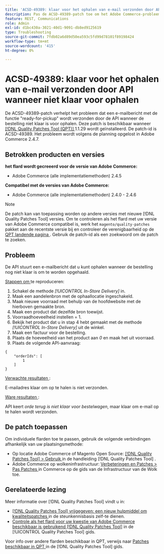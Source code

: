 ```yaml
---
title: 'ACSD-49389: klaar voor het ophalen van e-mail verzonden door API wanneer niet klaar voor ophalen'
description: Pas de ACSD-49389-patch toe om het Adobe Commerce-probleem op te lossen, waarbij de API een e-mailbericht verstuurt dat gereed is voor ophalen wanneer de bestelling niet klaar is voor ophalen.
feature: REST, Communications
role: Admin
exl-id: d1bc430a-3021-40d1-9091-db8ed9125619
type: Troubleshooting
source-git-commit: 7fdb02a6d89d50ea593c5fd99d78101f89198424
workflow-type: tm+mt
source-wordcount: '415'
ht-degree: 0%

---
```


# ACSD-49389: klaar voor het ophalen van e-mail verzonden door API wanneer niet klaar voor ophalen

De ACSD-49389-patch verhelpt het probleem dat een e-mailbericht met de functie &quot;ready-for-pickup&quot; wordt verzonden door de API wanneer de bestelling niet klaar is voor ophalen. Deze patch is beschikbaar wanneer [[!DNL Quality Patches Tool (QPT)] ](https://experienceleague.adobe.com/nl/docs/commerce-operations/tools/quality-patches-tool/quality-patches-tool-to-self-serve-quality-patches) 1.1.29 wordt geïnstalleerd. De patch-id is ACSD-49389. Het probleem wordt volgens de planning opgelost in Adobe Commerce 2.4.7.

## Betrokken producten en versies

**het flard wordt gecreeerd voor de versie van Adobe Commerce:**

* Adobe Commerce (alle implementatiemethoden) 2.4.5

**Compatibel met de versies van Adobe Commerce:**

* Adobe Commerce (alle implementatiemethoden) 2.4.0 - 2.4.6

>[!NOTE]
>
>De patch kan van toepassing worden op andere versies met nieuwe [!DNL Quality Patches Tool] versies. Om te controleren als het flard met uw versie van Adobe Commerce compatibel is, werk het `magento/quality-patches` pakket aan de recentste versie bij en controleer de verenigbaarheid op de [ QPT landende pagina ](https://experienceleague.adobe.com/tools/commerce-quality-patches/index.html?lang=nl-NL). Gebruik de patch-id als een zoekwoord om de patch te zoeken.

## Probleem

De API stuurt een e-mailbericht dat u kunt ophalen wanneer de bestelling nog niet klaar is om te worden opgehaald.

<u> Stappen om </u> te reproduceren:

1. Schakel de methode *[!UICONTROL In-Store Delivery]* in.
1. Maak een aandelenbron met de ophaallocatie ingeschakeld.
1. Maak nieuwe voorraad met behulp van de hoofdwebsite met de hierboven gemaakte bron.
1. Maak een product dat dezelfde bron toewijst.
1. Voorraadhoeveelheid instellen = 1.
1. Bekijk het product dat u in stap 4 hebt gemaakt met de methode *[!UICONTROL In-Store Delivery]* uit de winkel.
1. Maak een factuur voor de bestelling.
1. Plaats de hoeveelheid van het product aan *0* en maak het uit voorraad.
1. Plaats de volgende API-aanvraag:

```
{
    "orderIds": [
        1
    ]
}
```

<u> Verwachte resultaten </u>:

E-mailadres klaar om op te halen is niet verzonden.

<u> Ware resultaten </u>:

API keert *orde terug is niet klaar voor bestelwagen*, maar klaar om e-mail op te halen wordt verzonden.

## De patch toepassen

Om individuele flarden toe te passen, gebruik de volgende verbindingen afhankelijk van uw plaatsingsmethode:

* Op locatie Adobe Commerce of Magento Open Source: [[!DNL Quality Patches Tool] > Gebruik ](/help/tools/quality-patches-tool/usage.md) in de handleiding [!DNL Quality Patches Tool] .
* Adobe Commerce op wolkeninfrastructuur: [ Verbeteringen en Patches > Pas Patches ](https://experienceleague.adobe.com/docs/commerce-cloud-service/user-guide/develop/upgrade/apply-patches.html?lang=nl-NL) in Commerce op de gids van de Infrastructuur van de Wolk toe.

## Gerelateerde lezing

Meer informatie over [!DNL Quality Patches Tool] vindt u in:

* [[!DNL Quality Patches Tool]  vrijgegeven: een nieuw hulpmiddel om kwaliteitspatches ](https://experienceleague.adobe.com/nl/docs/commerce-operations/tools/quality-patches-tool/quality-patches-tool-to-self-serve-quality-patches) in de steunkennisbasis zelf-te dienen.
* [ Controle als het flard voor uw kwestie van Adobe Commerce beschikbaar is gebruikend  [!DNL Quality Patches Tool]](/help/tools/quality-patches-tool/patches-available-in-qpt/check-patch-for-magento-issue-with-magento-quality-patches.md) in de [!UICONTROL Quality Patches Tool] gids.


Voor info over andere flarden beschikbaar in QPT, verwijs naar [ Patches beschikbaar in QPT ](https://experienceleague.adobe.com/tools/commerce-quality-patches/index.html?lang=nl-NL) in de [!DNL Quality Patches Tool] gids.
